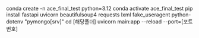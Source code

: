 conda create -n ace_final_test python=3.12
conda activate ace_final_test
pip install fastapi uvicorn beautifulsoup4 requests lxml fake_useragent python-dotenv "pymongo[srv]"
cd [해당폴더]
uvicorn main:app --reload --port=[포트번호]
